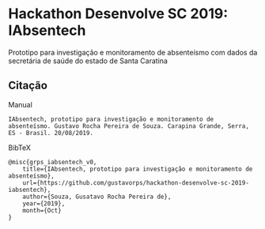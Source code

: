 # Hackathon Desenvolve SC 2019: IAbsentech

Prototipo para investigação e monitoramento de absenteísmo com dados da secretária de saúde do estado de Santa Caratina

## Citação

Manual
```
IAbsentech, prototipo para investigação e monitoramento de absenteísmo. Gustavo Rocha Pereira de Souza. Carapina Grande, Serra, ES - Brasil. 20/08/2019.
```
BibTeX
```
@misc{grps_iabsentech_v0, 
    title={IAbsentech, prototipo para investigação e monitoramento de absenteísmo}, 
    url={https://github.com/gustavorps/hackathon-desenvolve-sc-2019-iabsentech}, 
    author={Souza, Gusatavo Rocha Pereira de}, 
    year={2019}, 
    month={Oct}
} 
```
